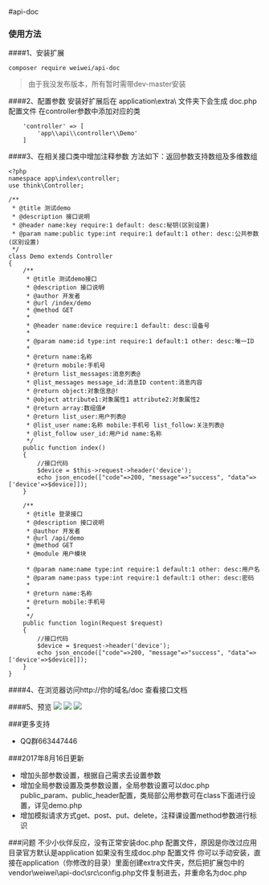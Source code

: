 #api-doc

### 使用方法
####1、安装扩展
```
composer require weiwei/api-doc
```
>由于我没发布版本，所有暂时需带dev-master安装

####2、配置参数
安装好扩展后在 application\extra\ 文件夹下会生成 doc.php 配置文件
在controller参数中添加对应的类
```
    'controller' => [
        'app\\api\\controller\\Demo'
    ]
```
####3、在相关接口类中增加注释参数
方法如下：返回参数支持数组及多维数组
```
<?php
namespace app\index\controller;
use think\Controller;

/**
 * @title 测试demo
 * @description 接口说明
 * @header name:key require:1 default: desc:秘钥(区别设置)
 * @param name:public type:int require:1 default:1 other: desc:公共参数(区别设置)
 */
class Demo extends Controller
{
    /**
     * @title 测试demo接口
     * @description 接口说明
     * @author 开发者
     * @url /index/demo
     * @method GET
     *
     * @header name:device require:1 default: desc:设备号
     *
     * @param name:id type:int require:1 default:1 other: desc:唯一ID
     *
     * @return name:名称
     * @return mobile:手机号
     * @return list_messages:消息列表@
     * @list_messages message_id:消息ID content:消息内容
     * @return object:对象信息@!
     * @object attribute1:对象属性1 attribute2:对象属性2
     * @return array:数组值#
     * @return list_user:用户列表@
     * @list_user name:名称 mobile:手机号 list_follow:关注列表@
     * @list_follow user_id:用户id name:名称
     */
    public function index()
    {
        //接口代码
        $device = $this->request->header('device');
        echo json_encode(["code"=>200, "message"=>"success", "data"=>['device'=>$device]]);
    }

    /**
     * @title 登录接口
     * @description 接口说明
     * @author 开发者
     * @url /api/demo
     * @method GET
     * @module 用户模块

     * @param name:name type:int require:1 default:1 other: desc:用户名
     * @param name:pass type:int require:1 default:1 other: desc:密码
     *
     * @return name:名称
     * @return mobile:手机号
     *
     */
    public function login(Request $request)
    {
        //接口代码
        $device = $request->header('device');
        echo json_encode(["code"=>200, "message"=>"success", "data"=>['device'=>$device]]);
    }
}
```
####4、在浏览器访问http://你的域名/doc 查看接口文档

####5、预览
![](https://static.oschina.net/uploads/img/201704/17101409_tAgD.png)
![](https://static.oschina.net/uploads/img/201704/17101348_XuUz.png)
![](https://static.oschina.net/uploads/img/201704/17101306_KePe.png)

###更多支持
- QQ群663447446

###2017年8月16日更新
- 增加头部参数设置，根据自己需求去设置参数
- 增加全局参数设置及类参数设置，全局参数设置可以doc.php public_param、public_header配置，类局部公用参数可在class下面进行设置，详见demo.php
- 增加模拟请求方式get、post、put、delete，注释课设置method参数进行标识

###问题
不少小伙伴反应，没有正常安装doc.php 配置文件，原因是你改过应用目录官方默认是application
如果没有生成doc.php 配置文件 你可以手动安装，直接在application（你修改的目录）里面创建extra文件夹，然后把扩展包中的vendor\weiwei\api-doc\src\config.php文件复制进去，并重命名为doc.php
